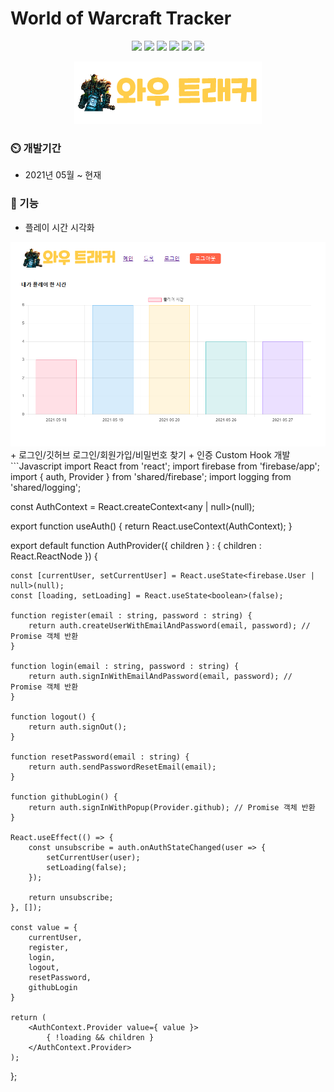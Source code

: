 # World of Warcraft Tracker

<p align='center'>
    <img src="https://img.shields.io/badge/Typescript-v4.1.2-blue?logo=Typescript"/>
    <img src="https://img.shields.io/badge/React-v17.0.2-blue?logo=React"/>
    <img src="https://img.shields.io/badge/StyledComponents-v5.3.0-pink?logo=styled-components"/>
    <img src="https://img.shields.io/badge/Chart.JS-v3.3.0-FF6384?logo=chart-dot-js"/>
    <img src="https://img.shields.io/badge/Firebase-v8.4.3-orange?logo=Firebase"/>
    <img src="https://img.shields.io/badge/yarn-^1.22.10-yellow?logo=yarn" />
</p>
<p align='center'>
    <img src="./src/media/wow.png"/>
</p>

### :timer_clock: 개발기간
+ 2021년 05월 ~ 현재

###	:pushpin: 기능
+ 플레이 시간 시각화
<img src="./src/media/chartjs.PNG"/>
+ 로그인/깃허브 로그인/회원가입/비밀번호 찾기
+ 인증 Custom Hook 개발
```Javascript
import React from 'react';
import firebase from 'firebase/app';
import { auth, Provider } from 'shared/firebase';
import logging from 'shared/logging';

const AuthContext = React.createContext<any | null>(null);

export function useAuth() {
    return React.useContext(AuthContext);
}

export default function AuthProvider({ children } : { children : React.ReactNode }) {

    const [currentUser, setCurrentUser] = React.useState<firebase.User | null>(null);
    const [loading, setLoading] = React.useState<boolean>(false);

    function register(email : string, password : string) {
        return auth.createUserWithEmailAndPassword(email, password); // Promise 객체 반환
    }

    function login(email : string, password : string) {
        return auth.signInWithEmailAndPassword(email, password); // Promise 객체 반환
    }

    function logout() {
        return auth.signOut();
    }

    function resetPassword(email : string) {
        return auth.sendPasswordResetEmail(email);
    }

    function githubLogin() {
        return auth.signInWithPopup(Provider.github); // Promise 객체 반환
    }

    React.useEffect(() => {
        const unsubscribe = auth.onAuthStateChanged(user => {
            setCurrentUser(user);
            setLoading(false);
        });

        return unsubscribe;
    }, []);

    const value = {
        currentUser,
        register,
        login,
        logout,
        resetPassword,
        githubLogin
    }

    return (
        <AuthContext.Provider value={ value }>
            { !loading && children }
        </AuthContext.Provider>
    );
};
```